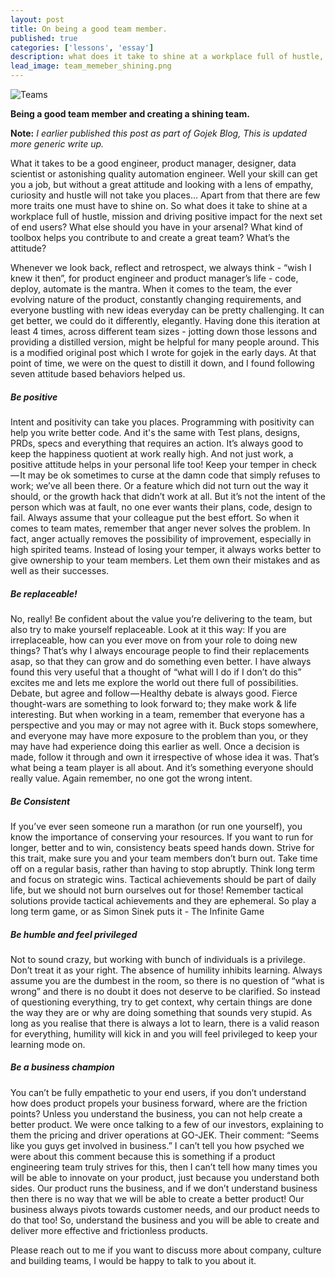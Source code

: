 ```yaml
---
layout: post
title: On being a good team member.
published: true
categories: ['lessons', 'essay']
description: what does it take to shine at a workplace full of hustle, mission and driving positive impact for the next set of end users? what are the important personal traits when you are working with high performance teams.
lead_image: team_memeber_shining.png
---
```


<p><img src="/assets/images/team_memeber_shining.png" alt="Teams" class="responsive" /></p>

**Being a good team member and creating a shining team.**

**Note:** *I earlier published this post as part of Gojek Blog, This is updated more generic write up.*

What it takes to be a good engineer, product manager, designer, data scientist or astonishing quality automation engineer. Well your skill can get you a job, but without a great attitude and looking with a lens of empathy, curiosity and hustle will not take you places… Apart from that there are few more traits one must have to shine on. So what does it take to shine at a workplace full of hustle, mission and driving positive impact for the next set of end users? What else should you have in your arsenal? What kind of toolbox helps you contribute to and create a great team? What’s the attitude?

Whenever we look back, reflect and retrospect, we always think - “wish I knew it then”,  for product engineer and product manager’s  life - code, deploy, automate is the mantra. When it comes to the team, the ever evolving nature of the product, constantly changing requirements, and everyone bustling with new ideas everyday can be pretty challenging. It  can get better, we could do it differently, elegantly. Having done this iteration at least 4 times, across different team sizes - jotting down those lessons and providing a distilled version, might be helpful for many people around. This is a modified original post which I wrote for gojek in the early days. At that point of time, we were on the quest to distill it down, and I found following seven attitude based behaviors helped us.

##### Be positive
Intent and positivity can take you places. Programming with positivity can help you write better code. And it's the same with Test plans, designs, PRDs, specs and everything that requires an action. It’s always good to keep the happiness quotient at work really high. And not just work, a positive attitude helps in your personal life too!
Keep your temper in check — It may be ok sometimes to curse at the damn code that simply refuses to work; we’ve all been there. Or a feature which did not turn out the way it should, or the growth hack that didn’t work at all. But it’s not the intent of the person  which was at fault, no one ever wants their plans, code, design to fail. Always assume that your colleague put the best effort. So when it comes to team mates, remember that anger never solves the problem. In fact, anger actually removes the possibility of improvement, especially in high spirited teams. Instead of losing your temper, it always works better to give ownership to your team members. Let them own their mistakes and as well as their successes.

##### Be replaceable!
No, really! Be confident about the value you’re delivering to the team, but also try to make yourself replaceable. Look at it this way: If you are irreplaceable, how can you ever move on from your role to doing new things? That’s why I always encourage people to find their replacements asap, so that they can grow and do something even better. I have always found this very useful that a thought of “what will I do if I don’t do this” excites me and lets me explore the world out there full of possibilities.
Debate, but agree and follow — Healthy debate is always good. Fierce thought-wars are something to look forward to; they make work & life interesting. But when working in a team, remember that everyone has a perspective and you may or may not agree with it. Buck stops somewhere, and everyone may have more exposure to the problem than you, or they may have had experience doing this earlier as well. Once a decision is made, follow it through and own it irrespective of whose idea it was. That’s what being a team player is all about. And it’s something everyone should really value. Again remember, no one got the wrong intent.

##### Be Consistent
If you’ve ever seen someone run a marathon (or run one yourself), you know the importance of conserving your resources. If you want to run for longer, better and to win, consistency beats speed hands down. Strive for this trait, make sure you and your team members don’t burn out. Take time off on a regular basis, rather than having to stop abruptly. Think long term and focus on strategic wins. Tactical achievements should be part of daily life, but we should not burn ourselves out for those! Remember tactical solutions provide tactical achievements and they are ephemeral. So play a long term game, or as Simon Sinek puts it - The Infinite Game

##### Be humble and feel privileged
Not to sound crazy, but working with bunch of individuals is a privilege. Don’t treat it as your right. The absence of humility inhibits learning. Always assume you are the dumbest in the room, so there is no question of  “what  is wrong” and there is no doubt it does not deserve to be clarified. So instead of questioning everything, try to get context, why certain things are done the way they are or why are doing something that sounds very stupid. As long as you realise that there is always a lot to learn, there is a valid reason for everything, humility will kick in and you will feel privileged to keep your learning mode on.

##### Be a business champion
You can’t be fully empathetic to your end users, if you don’t understand how does product propels your business forward, where are the friction points? Unless you understand the business, you can not help create a better product. We were once talking to a few of our investors, explaining to them the pricing and driver operations at GO-JEK. Their comment: “Seems like you guys get involved in business.” I can’t tell you how psyched we were about this comment because this is something if a product engineering team truly strives for this, then I can’t tell how many times you will be able to innovate on your  product, just because you understand both sides.  Our product runs the business, and if we don’t understand business then there is no way that we will be able to create a better product! Our business always pivots towards customer needs, and our product needs to do that too! So, understand the business and you will be able to create and deliver more effective and frictionless products.

Please reach out to me if you want to discuss more about company, culture and building teams, I would be happy to talk to you about it.




